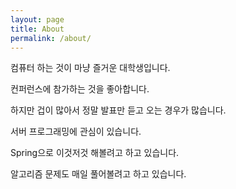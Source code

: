 ```yaml
---
layout: page
title: About
permalink: /about/
---
```


컴퓨터 하는 것이 마냥 즐거운 대학생입니다.

컨퍼런스에 참가하는 것을 좋아합니다.

하지만 겁이 많아서 정말 발표만 듣고 오는 경우가 많습니다.

서버 프로그래밍에 관심이 있습니다.

Spring으로 이것저것 해볼려고 하고 있습니다.

알고리즘 문제도 매일 풀어볼려고 하고 있습니다.